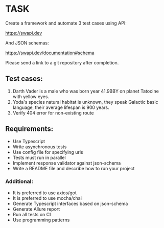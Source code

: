 # TASK

Create a framework and automate 3 test cases using API: 

https://swapi.dev 

And JSON schemas: 

https://swapi.dev/documentation#schema

Please send a link to a git repository after completion.


## Test cases:
1. Darth Vader is a male who was born year 41.9BBY on planet Tatooine with yellow eyes. 
2. Yoda's species natural habitat is unknown, they speak Galactic basic language, their average lifespan is 900 years.
3. Verify 404 error for non-existing route


## Requirements:
- Use Typescript
- Write asynchronous tests
- Use config file for specifying urls
- Tests must run in parallel
- Implement response validator against json-schema
- Write a README file and describe how to run your project


### Additional:
- It is preferred to use axios/got
- It is preferred to use mocha/chai
- Generate Typescript interfaces based on json-schema
- Generate Allure report
- Run all tests on CI 
- Use programming patterns 